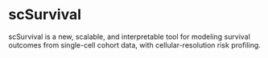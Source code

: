 # scSurvival
scSurvival is a new, scalable, and interpretable tool for modeling survival outcomes from single-cell cohort data, with cellular-resolution risk profiling.